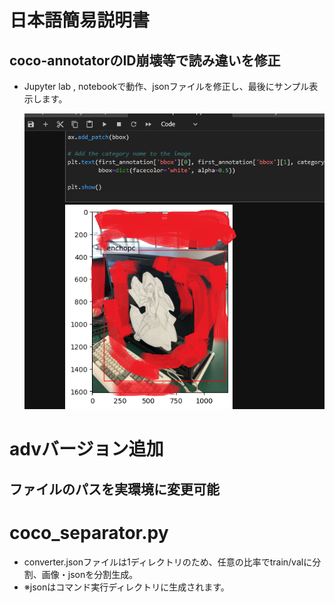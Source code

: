# 日本語簡易説明書
## coco-annotatorのID崩壊等で読み違いを修正
- Jupyter lab , notebookで動作、jsonファイルを修正し、最後にサンプル表示します。

  ![checkResult](https://github.com/mi-kaneyon/coco-data/blob/main/coco-corrector/senchople.png)

# advバージョン追加
## ファイルのパスを実環境に変更可能

# coco_separator.py
- converter.jsonファイルは1ディレクトリのため、任意の比率でtrain/valに分割、画像・jsonを分割生成。
- ※jsonはコマンド実行ディレクトリに生成されます。
